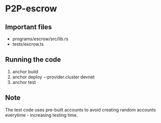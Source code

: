 # P2P-escrow

## Important files 
- programs/escrow/src/lib.rs
- tests/escrow.ts

## Running the code
1. anchor build
2. anchor deploy --provider.cluster devnet
3. anchor test

## Note
The test code uses pre-built accounts to avoid creating random accounts everytime - increasing testing time.

